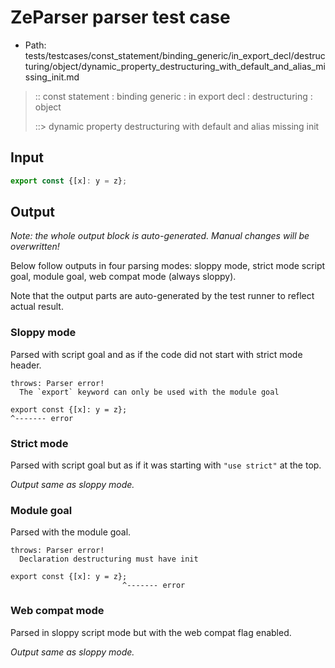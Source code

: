 # ZeParser parser test case

- Path: tests/testcases/const_statement/binding_generic/in_export_decl/destructuring/object/dynamic_property_destructuring_with_default_and_alias_missing_init.md

> :: const statement : binding generic : in export decl : destructuring : object
>
> ::> dynamic property destructuring with default and alias missing init

## Input

`````js
export const {[x]: y = z};
`````

## Output

_Note: the whole output block is auto-generated. Manual changes will be overwritten!_

Below follow outputs in four parsing modes: sloppy mode, strict mode script goal, module goal, web compat mode (always sloppy).

Note that the output parts are auto-generated by the test runner to reflect actual result.

### Sloppy mode

Parsed with script goal and as if the code did not start with strict mode header.

`````
throws: Parser error!
  The `export` keyword can only be used with the module goal

export const {[x]: y = z};
^------- error
`````

### Strict mode

Parsed with script goal but as if it was starting with `"use strict"` at the top.

_Output same as sloppy mode._

### Module goal

Parsed with the module goal.

`````
throws: Parser error!
  Declaration destructuring must have init

export const {[x]: y = z};
                         ^------- error
`````


### Web compat mode

Parsed in sloppy script mode but with the web compat flag enabled.

_Output same as sloppy mode._
